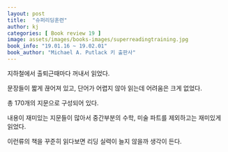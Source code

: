 ```yaml
---
layout: post
title:  "슈퍼리딩훈련"
author: kj
categories: [ Book review 19 ]
image: assets/images/books-images/superreadingtraining.jpg
book_info: "19.01.16 ~ 19.02.01"
book_author: "Michael A. Putlack 키 출판사"
---
```

지하철에서 출퇴근때마다 꺼내서 읽었다.

문장들이 짧게 끊어져 있고, 단어가 어렵지 않아 읽는데 어려움은 크게 없었다.

총 170개의 지문으로 구성되어 있다.

내용이 재미있는 지문들이 많아서 중간부분의 수학, 미술 파트를 제외하고는 재미있게 읽었다.

이런류의 책을 꾸준히 읽다보면 리딩 실력이 늘지 않을까 생각이 든다.
